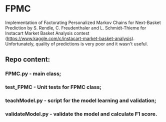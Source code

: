 # FPMC

Implementation of Factorating Personalized Markov Chains for Next-Basket Prediction by S. Rendle, C. Freudenthaler and L. Schmidt-Thieme for Instacart Market Basket Analysis contest (https://www.kaggle.com/c/instacart-market-basket-analysis). Unfortunately, quality of predictions is very poor and it wasn't useful.

## Repo content:
### FPMC.py - main class;
### test_FPMC - Unit tests for FPMC class;
### teachModel.py - script for the model learning and validation;
### validateModel.py - validate the model and calculate F1 score.

